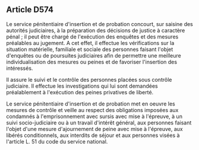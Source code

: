 Article D574
----
Le service pénitentiaire d'insertion et de probation concourt, sur saisine des
autorités judiciaires, à la préparation des décisions de justice à caractère
pénal ; il peut être chargé de l'exécution des enquêtes et des mesures
préalables au jugement. A cet effet, il effectue les vérifications sur la
situation matérielle, familiale et sociale des personnes faisant l'objet
d'enquêtes ou de poursuites judiciaires afin de permettre une meilleure
individualisation des mesures ou peines et de favoriser l'insertion des
intéressés.

Il assure le suivi et le contrôle des personnes placées sous contrôle
judiciaire. Il effectue les investigations qui lui sont demandées préalablement
à l'exécution des peines privatives de liberté.

Le service pénitentiaire d'insertion et de probation met en oeuvre les mesures
de contrôle et veille au respect des obligations imposées aux condamnés à
l'emprisonnement avec sursis avec mise à l'épreuve, à un suivi socio-judiciaire
ou à un travail d'intérêt général, aux personnes faisant l'objet d'une mesure
d'ajournement de peine avec mise à l'épreuve, aux libérés conditionnels, aux
interdits de séjour et aux personnes visées à l'article L. 51 du code du service
national.
